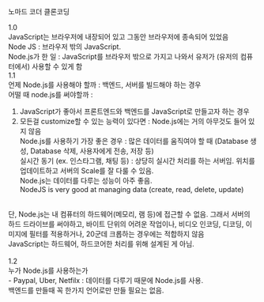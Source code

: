 노마드 코더 클론코딩

1.0 <br/>
JavaScript는 브라우저에 내장되어 있고 그동안 브라우저에 종속되어 있었음<br/>
Node JS : 브라우저 밖의 JavaScript.<br/>
Node.js가 한 일 : JavaScript를 브라우저 밖으로 가지고 나와서 유저가 (유저의 컴퓨터에서) 사용할 수 있게 함 
<br/>
1.1<br/>
언제 Node.js를 사용해야 할까 : 백엔드, 서버를 빌드해야 하는 경우 <br/>
어떨 때 node.js를 써야할까 :<br/>
1. JavaScript가 좋아서 프론트엔드와 백엔드를 JavaScript로 만들고자 하는 경우<br/>
2. 모든걸 customize할 수 있는 능력이 있다면 : Node.js에는 거의 아무것도 들어 있지 않음<br/>
Node.js를 사용하기 가장 좋은 경우 : 많은 데이터를 움직여야 할 때 (Database 생성, Database 삭제, 사용자에게 전송, 저장 등)<br/>
실시간 동기 (ex. 인스타그램, 채팅 등) : 상당히 실시간 처리를 하는 서버임. 위치를 업데이트하고 서버의 Scale를 잘 다룰 수 있음.<br/>
Node.js는 데이터를 다루는 성능이 아주 좋음. <br/> 
NodeJS is very good at managing data (create, read, delete, update)<br/> 
<br/>
단, Node.js는 내 컴퓨터의 하드웨어(메모리, 램 등)에 접근할 수 없음. 그래서 서버의 하드 드라이브를 써야하고, 바이트 단위의 어려운 작업이나, 비디오 인코딩, 디코딩, 이미지에 필터를 적용하거나, 20군데 크롭하는 경우에는 적합하지 않음<br/>
JavaScript는 하드웨어, 하드코어한 처리를 위해 설계된 게 아님.<br/>
<br/>
1.2<br/>
누가 Node.js를 사용하는가<br/>
- Paypal, Uber, Netfilx : 데이터를 다루기 때문에 Node.js를 사용.<br/>
백엔드를 만들때 꼭 한가지 언어로만 만들 필요는 없음.<br/>
